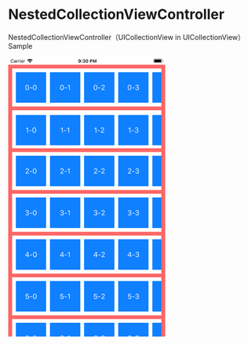 # NestedCollectionViewController
NestedCollectionViewController（UICollectionView in UICollectionView） Sample

<img src="./Simulator Screen Shot - iPhone 8 Plus - 2017-11-21 at 21.30.28.png" width="320px">
